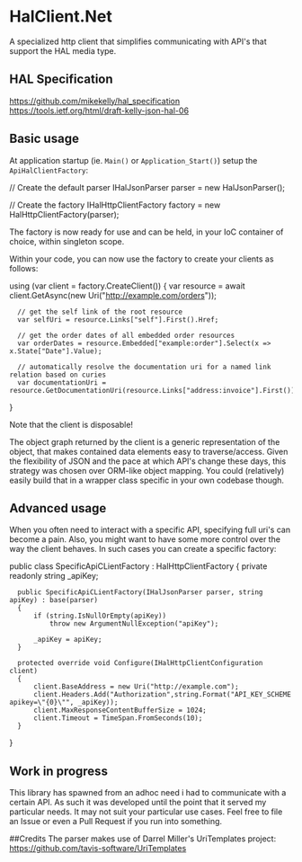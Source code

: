 HalClient.Net
==========

A specialized http client  that simplifies communicating with API's that support the HAL media type.

HAL Specification
-----------------
https://github.com/mikekelly/hal_specification
https://tools.ietf.org/html/draft-kelly-json-hal-06

Basic usage
-----------
At application startup (ie. `Main()` or `Application_Start()`) setup the `ApiHalClientFactory`:

  // Create the default parser
  IHalJsonParser parser = new HalJsonParser();
  
  // Create the factory
  IHalHttpClientFactory factory = new HalHttpClientFactory(parser);

The factory is now ready for use and can be held, in your IoC container of choice, within singleton scope.

Within your code, you can now use the factory to create your clients as follows:
  
  using (var client = factory.CreateClient())
  {
      var resource = await client.GetAsync(new Uri("http://example.com/orders"));
  
      // get the self link of the root resource
      var selfUri = resource.Links["self"].First().Href;
      
      // get the order dates of all embedded order resources
      var orderDates = resource.Embedded["example:order"].Select(x => x.State["Date"].Value);
      
      // automatically resolve the documentation uri for a named link relation based on curies
      var documentationUri = resource.GetDocumentationUri(resource.Links["address:invoice"].First());
  }

Note that the client is disposable!

The object graph returned by the client is a generic representation of the object, that makes contained data elements easy to traverse/access. Given the flexibility of JSON and the pace at which API's change these days, this strategy was chosen over ORM-like object mapping. You could (relatively) easily build that in a wrapper class specific in your own codebase though.

Advanced usage
--------------
When you often need to interact with a specific API, specifying full uri's can become a pain. Also, you might want to have some more control over the way the client behaves. In such cases you can create a specific factory:

  public class SpecificApiCLientFactory : HalHttpClientFactory
  {
      private readonly string _apiKey;
  
      public SpecificApiCLientFactory(IHalJsonParser parser, string apiKey) : base(parser)
      {
          if (string.IsNullOrEmpty(apiKey)) 
              throw new ArgumentNullException("apiKey");
  
          _apiKey = apiKey;
      }
  
      protected override void Configure(IHalHttpClientConfiguration client)
      {
          client.BaseAddress = new Uri("http://example.com");
          client.Headers.Add("Authorization",string.Format("API_KEY_SCHEME apikey=\"{0}\"", _apiKey));
          client.MaxResponseContentBufferSize = 1024;
          client.Timeout = TimeSpan.FromSeconds(10);
      }
  }

Work in progress
----------------
This library has spawned from an adhoc need i had to communicate with a certain API. As such it was developed until the point that it served my particular needs. It may not suit your particular use cases. Feel free to file an Issue or even a Pull Request if you run into something.   

##Credits
The parser makes use of Darrel Miller's UriTemplates project: https://github.com/tavis-software/UriTemplates
